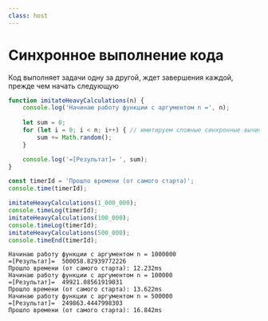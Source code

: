 ```yaml
---
class: host
---
```


# Синхронное выполнение кода
Код выполняет задачи одну за другой, ждет завершения каждой, прежде чем начать следующую

```js {all|1-10|15,17,19|12-13,16,18,20,22|all} {at:0}
function imitateHeavyCalculations(n) {
    console.log('Начинаю работу функции с аргументом n =', n);
    
    let sum = 0;
    for (let i = 0; i < n; i++) { // имитируем сложные синхронные вычисления
        sum += Math.random();
    }

    console.log('=[Результат]= ', sum);
}

const timerId = 'Прошло времени (от самого старта)';
console.time(timerId);

imitateHeavyCalculations(1_000_000);
console.timeLog(timerId);
imitateHeavyCalculations(100_000);
console.timeLog(timerId);
imitateHeavyCalculations(500_000);
console.timeEnd(timerId);
```

<div class="logs" v-click="4">

```
Начинаю работу функции с аргументом n = 1000000
=[Результат]=  500058.82939772226
Прошло времени (от самого старта): 12.232ms
Начинаю работу функции с аргументом n = 100000
=[Результат]=  49921.08561919031
Прошло времени (от самого старта): 13.622ms
Начинаю работу функции с аргументом n = 500000
=[Результат]=  249863.4447998303
Прошло времени (от самого старта): 16.842ms
```
</div>

<style>
.host {
    --slidev-code-font-size: 0.6rem;
    --slidev-code-line-height: 0.75rem;
}

.host .logs {
    --slidev-code-font-size: 0.5rem;
    --slidev-code-line-height: 0.5rem;
}
</style>
